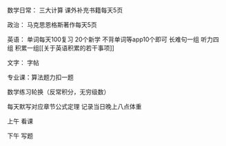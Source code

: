 数学日常：
三大计算
	课外补充书籍每天5页


政治：
	马克思恩格斯著作每天5页

英语：
	单词每天100复习
	20个新学
	不背单词等app10个即可
	长难句一组
	听力四组
	积累一组[[关于英语积累的若干事项]]

文字：
	字帖

专业课：算法题力扣一题

数学练习轮换（反常积分，无穷级数）

每天默写对应章节公式定理
记录当日晚上八点体重


上午 看课

下午 写题